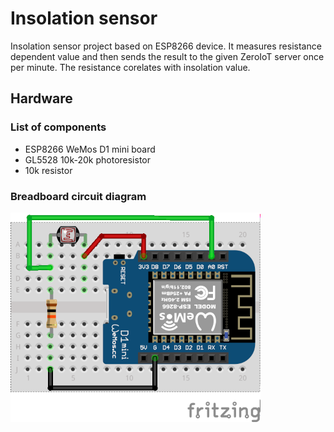 # Insolation sensor
Insolation sensor project based on ESP8266 device. It measures resistance dependent value and then sends the result to the given ZeroIoT server once per minute.
The resistance corelates with insolation value.

## Hardware

### List of components
* ESP8266 WeMos D1 mini board
* GL5528 10k-20k photoresistor
* 10k resistor

### Breadboard circuit diagram
![circuit](/img/insolation_sensor.png)
